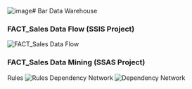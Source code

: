 ![image](https://github.com/FangLee2003/Bar-Data-Warehouse/assets/75077747/42a338a9-3236-41e2-b0b5-452ccae01f2a)# Bar Data Warehouse
### FACT_Sales Data Flow (SSIS Project)
![FACT_Sales Data Flow](https://github.com/FangLee2003/Bar-Data-Warehouse/assets/75077747/365c491e-5269-40fc-80ca-af5d8ba384a0)
### FACT_Sales Data Mining (SSAS Project)
Rules
![Rules](https://github.com/FangLee2003/Bar-Data-Warehouse/assets/75077747/ee0fc1e0-6441-4f59-b371-48328c31eb89)
Dependency Network
![Dependency Network](https://github.com/FangLee2003/Bar-Data-Warehouse/assets/75077747/f37d5913-1b7c-46bf-9689-454d6925b927)
